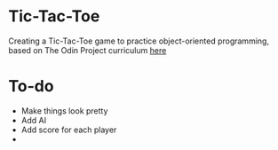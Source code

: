 # Tic-Tac-Toe
Creating a Tic-Tac-Toe game to practice object-oriented programming, based on The Odin Project curriculum [here](https://www.theodinproject.com/courses/javascript/lessons/tic-tac-toe-javascript?ref=lnav)

# To-do
* Make things look pretty
* Add AI
* Add score for each player
* 